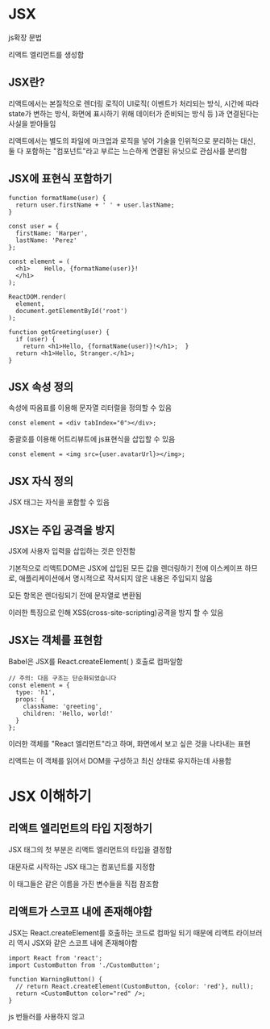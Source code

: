 # JSX

js확장 문법

리액트 엘리먼트를 생성함

## JSX란?

리액트에서는 본질적으로 렌더링 로직이 UI로직( 이벤트가 처리되는 방식, 시간에 따라 state가 변하는 방식, 화면에 표시하기 위해 데이터가 준비되는 방식 등 )과 연결된다는 사실을 받아들임

리액트에서는 별도의 파일에 마크업과 로직을 넣어 기술을 인위적으로 분리하는 대신, 둘 다 포함하는 "컴포넌트"라고 부르는 느슨하게 연결된 유닛으로 관심사를 분리함

## JSX에 표현식 포함하기

```
function formatName(user) {
  return user.firstName + ' ' + user.lastName;
}

const user = {
  firstName: 'Harper',
  lastName: 'Perez'
};

const element = (
  <h1>    Hello, {formatName(user)}!
  </h1>
);

ReactDOM.render(
  element,
  document.getElementById('root')
);
```

```
function getGreeting(user) {
  if (user) {
    return <h1>Hello, {formatName(user)}!</h1>;  }
  return <h1>Hello, Stranger.</h1>;
}
```

## JSX 속성 정의

속성에 따옴표를 이용해 문자열 리터럴을 정의할 수 있음

```
const element = <div tabIndex="0"></div>;
```

중괄호를 이용해 어트리뷰트에 js표현식을 삽입할 수 있음

```
const element = <img src={user.avatarUrl}></img>;
```

## JSX 자식 정의

JSX 태그는 자식을 포함할 수 있음

## JSX는 주입 공격을 방지

JSX에 사용자 입력을 삽입하는 것은 안전함

기본적으로 리액트DOM은 JSX에 삽입된 모든 값을 렌더링하기 전에 이스케이프 하므로, 애플리케이션에서 명시적으로 작서되지 않은 내용은 주입되지 않음

모든 항목은 렌더링되기 전에 문자열로 변환됨

이러한 특징으로 인해 XSS(cross-site-scripting)공격을 방지 할 수 있음

## JSX는 객체를 표현함

Babel은 JSX를 React.createElement( ) 호출로 컴파일함

```
// 주의: 다음 구조는 단순화되었습니다
const element = {
  type: 'h1',
  props: {
    className: 'greeting',
    children: 'Hello, world!'
  }
};
```

이러한 객체를 "React 엘리먼트"라고 하며, 화면에서 보고 싶은 것을 나타내는 표현

리액트는 이 객체를 읽어서 DOM을 구성하고 최신 상태로 유지하는데 사용함

# JSX 이해하기

## 리액트 엘리먼트의 타입 지정하기

JSX 태그의 첫 부분은 리액트 엘리먼트의 타입을 결정함

대문자로 시작하는 JSX 태그는 컴포넌트를 지정함

이 태그들은 같은 이름을 가진 변수들을 직접 참조함

## 리액트가 스코프 내에 존재해야함

JSX는 React.createElement를 호출하는 코드로 컴파일 되기 때문에 리액트 라이브러리 역시 JSX와 같은 스코프 내에 존재해야함

```
import React from 'react';
import CustomButton from './CustomButton';

function WarningButton() {
  // return React.createElement(CustomButton, {color: 'red'}, null);
  return <CustomButton color="red" />;
}
```

js 번들러를 사용하지 않고 <script> 태그를 통해 리액트를 불러왔다면 리액트는 전역 변수로 존재하기 때문에 별도로 불러올 필요가 없음

## JSX 타입을 위한 점 표기법 사용

JSX 내에서도 점 표기법을 사용하여 리액트 컴포넌트를 참조할 수 있음

이 방법은 하나의 모듈에서 복수의 리액트 컴포넌트들을 export하는 경우에 편리하게 사용 가능

```
import React from 'react';

const MyComponents = {
  DatePicker: function DatePicker(props) {
    return <div>Imagine a {props.color} datepicker here.</div>;
  }
}

function BlueDatePicker() {
  return <MyComponents.DatePicker color="blue" />;
}
```

## 사용자 정의 컴포넌트는 반드시 대문자로 시작

엘리먼트가 소문자로 시작하는 경우에는 `<div>` 나 `<span>` 같은 내장 컴포넌트를 뜻하며 'div', 'span'과 같은 문자열 형태로 React.createElement에 전달됨

`<Foo />`와 같이 대문자로 시작하는 타입들은 React.createElement(Foo)의 형태로 컴파일 되며 js 파일내에 사용자가 정의했거나 import한 컴포넌트를 가리킴

## 실행 중에 타입 선택하기

리액트 엘리먼트 타입에 일반적인 표현식은 사용할 수 없음

만약 엘리먼트 타입을 지정할 때 일반적인 표현식을 사용하고자 하면 대문자로 시작하는 변수에 배정한 후 사용할 수 있음

```
import React from 'react';
import { PhotoStory, VideoStory } from './stories';

const components = {
  photo: PhotoStory,
  video: VideoStory
};

function Story(props) {
  // 올바른 사용법입니다! 대문자로 시작하는 변수는 JSX 타입으로 사용할 수 있습니다.
  const SpecificStory = components[props.storyType];
  return <SpecificStory story={props.story} />;
}
```

## JSX  안에서의 prop 사용

### JavaScript Expressions as Props

if 구문과 for 루프는 js표현식이 아니기 때문에 JSX안에서 그대로 사용할 수 없음

```
function NumberDescriber(props) {
  let description;
  if (props.number % 2 == 0) {
    description = <strong>even</strong>;
  } else {
    description = <i>odd</i>;
  }
  return <div>{props.number} is an {description} number</div>;
}
```

### 문자열 리터럴

문자열 리터럴은 prop으로 넘겨줄 수 있음

문자열 리터럴을 넘겨줄 때, 그 값은 HTML 이스케이프 처리가 되지 않음

### Props의 기본값은 "True"

prop에 어떤 값도 넘기지 않을 경우, 기본값은 true

일반덕으로 prop에 대한 값을 전달하지 않는 것을 권장 ⇒ **ES6 object shorthand**와 헷갈릴수 있음

### 속성 펼치기

prop에 해당하는 객체를 이미 가지고 있다면 ...를 "전개" 연산자로 사용해 전체 객체를 그대로 넘겨줄 수 있음

```
function App1() {
  return <Greeting firstName="Ben" lastName="Hector" />;
}

function App2() {
  const props = {firstName: 'Ben', lastName: 'Hector'};
  return <Greeting {...props} />;}
```

두 컴포넌트는 동일

전개 연산자는 유용하지만 불필요한 prop을 컴포넌트에 넘기거나 유효하지 않은 HTML 속성들을 DOM에 넘기기도함 

## JSX에서 자식 다루기

여는 태그와 닫는 태그가 있는 JSX 표현에서 두 태그 사이의 내용은 props.chidren이라는 특수한 prop으로 넘겨지는데 넘기는 방법은 여러가지가 있음

### 문자열 리터럴

여는 태그와 닫는 태그 사이에 문자열 리터럴을 넣을 수 있고 이때 props.chidren은 그 문자열이 됨

이는 HTML 내장 엘리먼트에 유용함

JSX는 각 줄의 처음과 끝에 있는 공백을 제거함 빈줄도 제거함

태그에 붙어있는 개행도 제거되며 문자열 리터럴 중가에 있는 개행은 한개의 공백으로 대체됨

### JSX를 자식으로 사용하기

JSX엘리먼트를 자식으로 넘겨줄 수 있음 중첩된 컴포넌트를 보여줄 때 유용함

```
render() {
  // 리스트 아이템들을 추가적인 엘리먼트로 둘러쌀 필요 없습니다!
  return [
    // key 지정을 잊지 마세요 :)
    <li key="A">First item</li>,
    <li key="B">Second item</li>,
    <li key="C">Third item</li>,
  ];
}
```

### js 표현식을 자식으로 사용하기

{ }으로 감싸서 js 표현식도 자식으로 넘길 수 있음

```
function Item(props) {
  return <li>{props.message}</li>;
}

function TodoList() {
  const todos = ['finish doc', 'submit pr', 'nag dan to review'];
  return (
    <ul>
      {todos.map((message) => <Item key={message} message={message}
 />)}
    </ul>
   );
}
```

### 함수를 자식으로 사용하기

보통 JSX에 삽입된 js표현식은 문자열, React 엘리먼트 혹은 이들의 배열로 환산됨

하지만 props.chidren은 다른 prop들과 마찬가지로 리액트가 렌더링 할 수 있는 데이터의 형태뿐만 아니라 어떤 형태의 데이터도 넘겨질 수 있음

직접 만든 컴포넌트에 넘겨지는 자식들은 렌더되기 전에 리액트가 이해할 수 있는 형태로 변환된다면 어떤것이든 넘겨질 수 있음( 일반적이지는 않지만 사용할 수는 있음 )

### boolean, null, undefined는 무시됨

유효한 자식이지만 그저 렌더링이 되지 않을 뿐

⇒ 조건부 렌더링 할 때 유용함

한가지 주의할 점은 0 과같은 falsy한 값들은 리액트가 렌더링한다는 점

false, true, null, undefined 같은 값을 출력하고 싶다면 문자열로 전환해야함